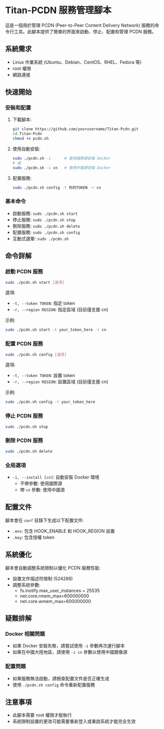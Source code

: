 # Titan-PCDN 服務管理腳本

這是一個用於管理 PCDN (Peer-to-Peer Content Delivery Network) 服務的命令行工具。此腳本提供了簡單的界面來啟動、停止、配置和管理 PCDN 服務。

## 系統需求

- Linux 作業系統 (Ubuntu、Debian、CentOS、RHEL、Fedora 等)
- root 權限
- 網路連接

## 快速開始

### 安裝和配置

1. 下載腳本:
   ```bash
   git clone https://github.com/yourusername/Titan-Pcdn.git
   cd Titan-Pcdn
   chmod +x pcdn.sh
   ```

2. 使用自動安裝:
   ```bash
   sudo ./pcdn.sh -i      # 使用國際源安裝 Docker
   # 或
   sudo ./pcdn.sh -i cn   # 使用中國源安裝 Docker
   ```

3. 配置服務:
   ```bash
   sudo ./pcdn.sh config -t 你的TOKEN -r cn
   ```

### 基本命令

- 啟動服務: `sudo ./pcdn.sh start`
- 停止服務: `sudo ./pcdn.sh stop`
- 刪除服務: `sudo ./pcdn.sh delete`
- 配置服務: `sudo ./pcdn.sh config`
- 互動式選單: `sudo ./pcdn.sh`

## 命令詳解

### 啟動 PCDN 服務

```bash
sudo ./pcdn.sh start [選項]
```

選項:
- `-t, --token TOKEN`: 指定 token
- `-r, --region REGION`: 指定區域 (目前僅支援 cn)

示例:
```bash
sudo ./pcdn.sh start -t your_token_here -r cn
```

### 配置 PCDN 服務

```bash
sudo ./pcdn.sh config [選項]
```

選項:
- `-t, --token TOKEN`: 設置 token
- `-r, --region REGION`: 設置區域 (目前僅支援 cn)

示例:
```bash
sudo ./pcdn.sh config -t your_token_here
```

### 停止 PCDN 服務

```bash
sudo ./pcdn.sh stop
```

### 刪除 PCDN 服務

```bash
sudo ./pcdn.sh delete
```

### 全局選項

- `-i, --install [cn]`: 自動安裝 Docker 環境
  - 不帶參數: 使用國際源
  - 帶 `cn` 參數: 使用中國源

## 配置文件

腳本會在 `conf` 目錄下生成以下配置文件:

- `.env`: 包含 HOOK_ENABLE 和 HOOK_REGION 設置
- `.key`: 包含授權 token

## 系統優化

腳本會自動調整系統限制以優化 PCDN 服務性能:

- 設置文件描述符限制 (524288)
- 調整系統參數:
  - fs.inotify.max_user_instances = 25535
  - net.core.rmem_max=600000000
  - net.core.wmem_max=600000000

## 疑難排解

### Docker 相關問題

- 如果 Docker 安裝失敗，請嘗試使用 `-i` 參數再次運行腳本
- 如果在中國大陸地區，請使用 `-i cn` 參數以使用中國鏡像源

### 配置問題

- 如果服務無法啟動，請檢查配置文件是否正確生成
- 使用 `./pcdn.sh config` 命令重新配置服務

## 注意事項

- 此腳本需要 root 權限才能執行
- 系統限制設置的更改可能需要重新登入或重啟系統才能完全生效
